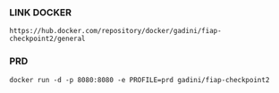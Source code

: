 ### LINK DOCKER
```
https://hub.docker.com/repository/docker/gadini/fiap-checkpoint2/general
```
### PRD
```
docker run -d -p 8080:8080 -e PROFILE=prd gadini/fiap-checkpoint2
```
